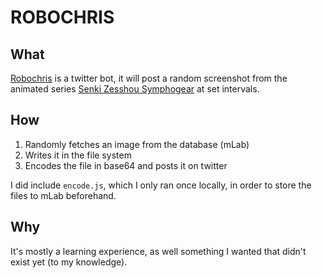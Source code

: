 # ROBOCHRIS

## What

[Robochris](https://twitter.com/yukinebotine) is a twitter bot, it will post a random screenshot from the animated series [Senki Zesshou Symphogear](https://www.symphogear.com/) at set intervals.

## How
1. Randomly fetches an image from the database (mLab)
2. Writes it in the file system
3. Encodes the file in base64 and posts it on twitter

I did include `encode.js`, which I only ran once locally, in order to store the files to mLab beforehand.

## Why
It's mostly a learning experience, as well something I wanted that didn't exist yet (to my knowledge).